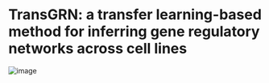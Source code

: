 # TransGRN: a transfer learning-based method for inferring gene regulatory networks across cell lines
![image](https://github.com/用户名/仓库名/blob/分支名/图片文件路径)
